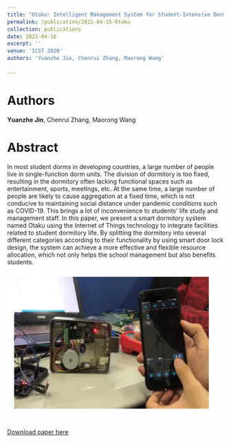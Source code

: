```yaml
---
title: "Otaku: Intelligent Management System for Student-Intensive Dormitory"
permalink: /publication/2021-04-15-Otaku
collection: publications
date: 2021-04-16
excerpt: ''
venue: 'ICST 2020'
authors: 'Yuanzhe Jin, Chenrui Zhang, Maorong Wang'

---
```

Authors
===
**Yuanzhe Jin**, Chenrui Zhang, Maorong Wang

Abstract
===
In most student dorms in developing countries, a large number of people live in single-function dorm units. The division of dormitory is too fixed, resulting in the dormitory often lacking functional spaces such as entertainment, sports, meetings, etc. At the same time, a large number of people are likely to cause aggregation at a fixed time, which is not conducive to maintaining social distance under pandemic conditions such as COVID-19. This brings a lot of inconvenience to students' life study and management staff.
In this paper, we present a smart dormitory system named Otaku using the Internet of Things technology to integrate facilities related to student dormitory life. By splitting the dormitory into several different categories according to their functionality by using smart door lock design, the system can achieve a more effective and flexible resource allocation, which not only helps the school management but also benefits students.
<img src="../images/otaku.png" width="600" height="360" />
  
[Download paper here](http://arxiv.org/abs/2104.07630)
